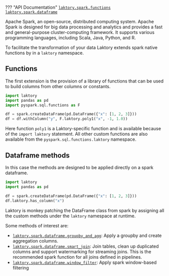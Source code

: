 ??? "API Documentation"
    [`laktory.spark.functions`](../api/spark/functions/poly1.md)<br>
    [`laktory.spark.dataframe`](../api/spark/dataframe/has_column.md)<br>

Apache Spark, an open-source, distributed computing system. Apache Spark is designed for big data processing and analytics and provides a fast and general-purpose cluster-computing framework.
It supports various programming languages, including Scala, Java, Python, and R.

To facilitate the transformation of your data Laktory extends spark native functions by in a `laktory` namespace.

## Functions
The first extension is the provision of a library of functions that can be used to build columns from other columns or constants.

```py
import laktory
import pandas as pd
import pyspark.sql.functions as F

df = spark.createDataFrame(pd.DataFrame({"x": [1, 2, 3]}))
df = df.withColumn("y", F.laktory.poly1("x", -1, 1.0))
```
Here function `poly1` is a Laktory-specific function and is available because of the `import laktory` statement. All 
other custom functions are also available from the `pyspark.sql.functions.laktory` namespace.

## Dataframe methods
In this case the methods are designed to be applied directly on a spark dataframe.
```py
import laktory
import pandas as pd

df = spark.createDataFrame(pd.DataFrame({"x": [1, 2, 3]}))
df.laktory.has_column("x")
```

Laktory is monkey patching the DataFrame class from spark by assigning all the custom methods under the `laktory`
namespace at runtime. 

Some methods of interest are:

- [`laktory.spark.dataframe.groupby_and_agg`](../api/spark/dataframe/groupby_and_agg.md): Apply a groupby and create aggregation columns.
- [`laktory.spark.dataframe.smart_join`](../api/spark/dataframe/smart_join.md): Join tables, clean up duplicated columns and support watermarking for streaming joins. This is the recommended spark function for all joins defined in pipelines.
- [`laktory.spark.dataframe.window_filter`](../api/spark/dataframe/window_filter.md): Apply spark window-based filtering
